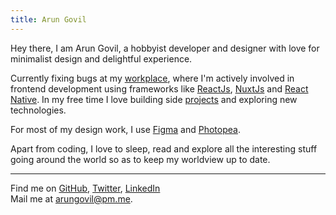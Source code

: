 ```yaml
---
title: Arun Govil
---
```


<ClientOnly>
  <Plum/>
</ClientOnly>

Hey there, I am Arun Govil, a hobbyist developer and designer with love for minimalist design and delightful experience.

Currently fixing bugs at my [workplace](https://www.strebentechnik.com), where I'm actively involved in frontend development using frameworks like [ReactJs](https://reactjs.org/), [NuxtJs](https://nuxtjs.org/) and [React Native](https://reactnative.dev/). In my free time I love building side [projects](/projects) and exploring new technologies.

 For most of my design work, I use [Figma](https://www.figma.com/) and [Photopea](https://www.photopea.com/).

Apart from coding, I love to sleep, read and explore all the interesting stuff going around the world so as to keep my worldview up to date.

---

Find me on [GitHub](https://github.com/ArunGovil), [Twitter](https://www.twitter.com/be_like_arun), [LinkedIn](https://linkedin.com/in/arungovil)<br>
Mail me at [arungovil@pm.me](mailto:arungovil@protonmail.com).<br>
